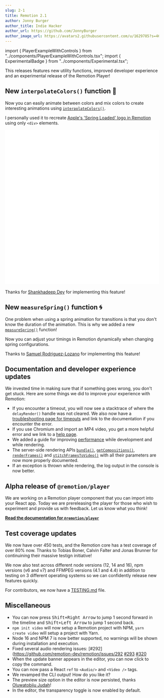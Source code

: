```yaml
---
slug: 2-1
title: Remotion 2.1
author: Jonny Burger
author_title: Indie Hacker
author_url: https://github.com/JonnyBurger
author_image_url: https://avatars2.githubusercontent.com/u/1629785?s=460&u=12eb94da6070d00fc924761ce06e3a428d01b7e9&v=4
---
```


import { PlayerExampleWithControls } from "../components/PlayerExampleWithControls.tsx";
import { ExperimentalBadge } from "../components/Experimental.tsx";

This releases features new utility functions, improved developer experience and an experimental release of the Remotion Player!

## New `interpolateColors()` function 🌈

Now you can easily animate between colors and mix colors to create interesting animations using [`interpolateColors()`](/docs/interpolate-colors).

I personally used it to recreate [Apple's 'Spring Loaded' logo in Remotion](https://github.com/jonnyburger/spring-loaded) using only `<div>` elements.

<img src="https://github.com/JonnyBurger/spring-loaded/raw/main/out.gif" />

Thanks for [Shankhadeep Dey](https://github.com/Iamshankhadeep) for implementing this feature!

## New `measureSpring()` function 🌀

One problem when using a spring animation for transitions
is that you don't know the duration of the animation. This is why we added a new [`measureSpring()`](/docs/measure-spring) function!

Now you can adjust your timings in Remotion dynamically when changing spring configurations.

Thanks to [Samuel Rodriguez-Lozano](https://github.com/samuel3105) for implementing this feature!

## Documentation and developer experience updates

We invested time in making sure that if something goes wrong, you don't get stuck. Here are some things we did to improve your experience with Remotion:

- If you encounter a timeout, you will now see a stacktrace of where the `delayRender()` handle was not cleared. We also now have a [troubleshooting page for timeouts](/docs/timeout) and link to the documentation if you encounter the error.
- If you use Chromium and import an MP4 video, you get a more helpful error and we link to a [help page](/docs/media-playback-error).
- We added a guide for improving [performance](/docs/performance) while development and while rendering.
- The server-side rendering APIs [`bundle()`](/docs/bundle), [`getCompositions()`](/docs/get-compositions), [`renderFrames()`](/docs/render-frames) and [`stitchFramesToVideo()`](/docs/stitch-frames-to-video) with all their parameters are now more properly documented.
- If an exception is thrown while rendering, the log output in the console is now better.

## Alpha release of `@remotion/player`

<ExperimentalBadge/>

We are working on a Remotion player component that you can import into your React app. Today we are prereleasing the player for those who wish to experiment and provide us with feedback. Let us know what you think!

[**Read the documentation for `@remotion/player`**](/docs/player)
<PlayerExampleWithControls />

## Test coverage updates

We now have over 450 tests, and the Remotion core has a test coverage of over 80% now. Thanks to Tobias Boner, Calvin Falter and Jonas Brunner for continuining their massive testign initiative!

We now also test across different node versions (12, 14 and 16), npm versions (v6 and v7) and FFMPEG versions (4.1 and 4.4) in addition to testing on 3 different operating systems so we can confidently release new features quickly.

For contributors, we now have a [TESTING.md](https://github.com/remotion-dev/remotion/blob/main/TESTING.md) file.

## Miscellaneous

- You can now press <kbd>Shift+Right Arrow</kbd> to jump 1 second forward in the timeline and <kbd>Shift+Left Arrow</kbd> to jump 1 second back.
- `npm init video` will now setup a Remotion project with NPM, `yarn create video` will setup a project with Yarn.
- Node 16 and NPM 7 is now better supported, no warnings will be shown during installation and execution.
- Fixed several audio rendering issues: [#292](https://github.com/remotion-dev/remotion/issues/292 [#293](https://github.com/remotion-dev/remotion/issues/293) [#320](https://github.com/remotion-dev/remotion/issues/320)
- When the update banner appears in the editor, you can now click to copy the command.
- You can now pass a React `ref` to `<Audio/>` and `<Video />` tags.
- We revamped the CLI output! How do you like it?
- The preview size option in the editor is now persisted, thanks [Oluwatobiju Judah](https://github.com/Tobijudah)!
- In the editor, the transparency toggle is now enabled by default.
